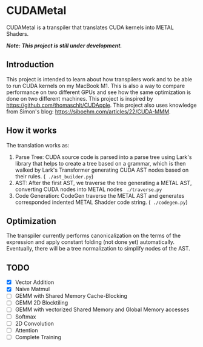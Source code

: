# CUDAMetal

CUDAMetal is a transpiler that translates CUDA kernels into METAL Shaders.

***Note: This project is still under development.***

## Introduction
This project is intended to learn about how transpilers work and to be able to run CUDA kernels on my MacBook M1. This is also a way to compare performance on two different GPUs and see how the same optimization is done on two different machines. This project is inspired by https://github.com/thomaschlt/CUDApple. This project also uses knowledge from Simon's blog: https://siboehm.com/articles/22/CUDA-MMM.

## How it works
The translation works as:
1. Parse Tree: CUDA source code is parsed into a parse tree using Lark's library that helps to create a tree based on a grammar, which is then walked by Lark's Transformer generating CUDA AST nodes based on their rules. (``` ./ast_builder.py```)
2. AST: After the first AST, we traverse the tree generating a METAL AST, converting CUDA nodes into METAL nodes ``` ./traverse.py```
3. Code Generation: CodeGen traverse the METAL AST and generates corresponded indented METAL Shadder code string. (``` ./codegen.py```)

## Optimization
The transpiler currently performs canonicalization on the terms of the expression and apply constant folding (not done yet) automatically. Eventually, there will be a tree normalization to simplify nodes of the AST.

## TODO
- [x] Vector Addition
- [x] Naive Matmul
- [ ] GEMM with Shared Memory Cache-Blocking
- [ ] GEMM 2D Blocktiling
- [ ] GEMM with vectorized Shared Memory and Global Memory accesses
- [ ] Softmax
- [ ] 2D Convolution
- [ ] Attention
- [ ] Complete Training